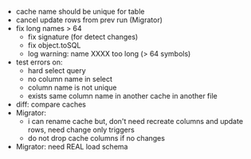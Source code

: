 - cache name should be unique for table
- cancel update rows from prev run (Migrator)
- fix long names > 64
    - fix signature (for detect changes)
    - fix object.toSQL 
    - log warning: name XXXX too long (> 64 symbols)
- test errors on:
    - hard select query
    - no column name in select
    - column name is not unique
    - exists same column name in another cache in another file
- diff: compare caches
- Migrator: 
  - i can rename cache but, don't need recreate columns and update rows,
        need change only triggers
  - do not drop cache columns if no changes
- Migrator: need REAL load schema